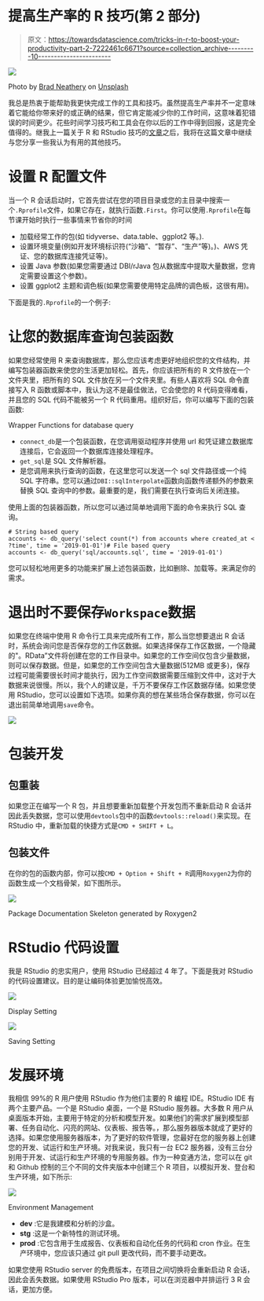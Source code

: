 # 提高生产率的 R 技巧(第 2 部分)

> 原文：<https://towardsdatascience.com/tricks-in-r-to-boost-your-productivity-part-2-7222461c6671?source=collection_archive---------10----------------------->

![](img/dba4ba7047791fc7930a1fe00bfe67b7.png)

Photo by [Brad Neathery](https://unsplash.com/@bradneathery?utm_source=medium&utm_medium=referral) on [Unsplash](https://unsplash.com?utm_source=medium&utm_medium=referral)

我总是热衷于能帮助我更快完成工作的工具和技巧。虽然提高生产率并不一定意味着它能给你带来好的或正确的结果，但它肯定能减少你的工作时间，这意味着犯错误的时间更少。花些时间学习技巧和工具会在你以后的工作中得到回报，这是完全值得的。继我上一篇关于 R 和 RStudio 技巧的[文章](/tricks-in-r-to-boost-your-productivity-8c977242c69c)之后，我将在这篇文章中继续与您分享一些我认为有用的其他技巧。

# **设置 R 配置文件**

当一个 R 会话启动时，它首先尝试在您的项目目录或您的主目录中搜索一个`.Rprofile`文件，如果它存在，就执行函数`.First`。你可以使用`.Rprofile`在每节课开始时执行一些事情来节省你的时间

*   加载经常工作的包(如 tidyverse、data.table、ggplot2 等。).
*   设置环境变量(例如开发环境标识符(“沙箱”、“暂存”、“生产”等)。)、AWS 凭证、您的数据库连接凭证等)。
*   设置 Java 参数(如果您需要通过 DBI/rJava 包从数据库中提取大量数据，您肯定需要设置这个参数)。
*   设置 ggplot2 主题和调色板(如果您需要使用特定品牌的调色板，这很有用)。

下面是我的`.Rprofile`的一个例子:

# 让您的数据库查询包装函数

如果您经常使用 R 来查询数据库，那么您应该考虑更好地组织您的文件结构，并编写包装器函数来使您的生活更加轻松。首先，你应该把所有的 R 文件放在一个文件夹里，把所有的 SQL 文件放在另一个文件夹里。有些人喜欢将 SQL 命令直接写入 R 函数或脚本中，我认为这不是最佳做法，它会使您的 R 代码变得难看，并且您的 SQL 代码不能被另一个 R 代码重用。组织好后，你可以编写下面的包装函数:

Wrapper Functions for database query

*   `connect_db`是一个包装函数，在您调用驱动程序并使用 url 和凭证建立数据库连接后，它会返回一个数据库连接处理程序。
*   `get_sql`是 SQL 文件解析器。
*   是您调用来执行查询的函数，在这里您可以发送一个 sql 文件路径或一个纯 SQL 字符串。您可以通过`DBI::sqlInterpolate`函数向函数传递额外的参数来替换 SQL 查询中的参数。最重要的是，我们需要在执行查询后关闭连接。

使用上面的包装器函数，所以您可以通过简单地调用下面的命令来执行 SQL 查询。

```
# String based query
accounts <- db_query('select count(*) from accounts where created_at < ?time', time = '2019-01-01')# File based query
accounts <- db_query('sql/accounts.sql', time = '2019-01-01')
```

您可以轻松地用更多的功能来扩展上述包装函数，比如删除、加载等。来满足你的需求。

# 退出时不要保存`Workspace`数据

如果您在终端中使用 R 命令行工具来完成所有工作，那么当您想要退出 R 会话时，系统会询问您是否保存您的工作区数据。如果选择保存工作区数据，一个隐藏的"。RData”文件将创建在您的工作目录中。如果您的工作空间仅包含少量数据，则可以保存数据。但是，如果您的工作空间包含大量数据(512MB 或更多)，保存过程可能需要很长时间才能执行，因为工作空间数据需要压缩到文件中，这对于大数据来说很慢。所以，我个人的建议是，千万不要保存工作区数据存储。如果您使用 RStudio，您可以设置如下选项。如果你真的想在某些场合保存数据，你可以在退出前简单地调用`save`命令。

![](img/a8cdc5e14b6bf39ec9acf11dd4f3be6f.png)

# 包装开发

## **包重装**

如果您正在编写一个 R 包，并且想要重新加载整个开发包而不重新启动 R 会话并因此丢失数据，您可以使用`devtools`包中的函数`devtools::reload()`来实现。在 RStudio 中，重新加载的快捷方式是`CMD + SHIFT + L`。

## **包装文件**

在你的包的函数内部，你可以按`CMD + Option + Shift + R`调用`Roxygen2`为你的函数生成一个文档骨架，如下图所示。

![](img/260312487008377999221bd2164d91b6.png)

Package Documentation Skeleton generated by Roxygen2

# RStudio 代码设置

我是 RStudio 的忠实用户，使用 RStudio 已经超过 4 年了。下面是我对 RStudio 的代码设置建议。目的是让编码体验更加愉悦高效。

![](img/08a76ef9e7bfcd9013a24ba73a9818e0.png)

Display Setting

![](img/81ba928a072904cc0b211266eec91210.png)

Saving Setting

# 发展环境

我相信 99%的 R 用户使用 RStudio 作为他们主要的 R 编程 IDE。RStudio IDE 有两个主要产品。一个是 RStudio 桌面，一个是 RStudio 服务器。大多数 R 用户从桌面版本开始，主要用于特定的分析和模型开发。如果他们的需求扩展到模型部署、任务自动化、闪亮的网站、仪表板、报告等。，那么服务器版本就成了更好的选择。如果您使用服务器版本，为了更好的软件管理，您最好在您的服务器上创建您的开发、试运行和生产环境。对我来说，我只有一台 EC2 服务器，没有三台分别用于开发、试运行和生产环境的专用服务器。作为一种变通方法，您可以在 git 和 Github 控制的三个不同的文件夹版本中创建三个 R 项目，以模拟开发、登台和生产环境，如下所示:

![](img/ce7f1ea4a7b07a0437dde72c02d7cd5b.png)

Environment Management

*   **dev** :它是我建模和分析的沙盒。
*   **stg** :这是一个新特性的测试环境。
*   **prod** :它包含用于生成报告、仪表板和自动化任务的代码和 cron 作业。在生产环境中，您应该只通过 git pull 更改代码，而不要手动更改。

如果您使用 RStudio server 的免费版本，在项目之间切换将会重新启动 R 会话，因此会丢失数据。如果使用 RStudio Pro 版本，可以在浏览器中并排运行 3 R 会话，更加方便。